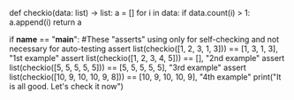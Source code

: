 def checkio(data: list) -> list:
    a = []
    for i in data:
        if data.count(i) > 1:
            a.append(i)
    return a

if __name__ == "__main__":
    #These "asserts" using only for self-checking and not necessary for auto-testing
    assert list(checkio([1, 2, 3, 1, 3])) == [1, 3, 1, 3], "1st example"
    assert list(checkio([1, 2, 3, 4, 5])) == [], "2nd example"
    assert list(checkio([5, 5, 5, 5, 5])) == [5, 5, 5, 5, 5], "3rd example"
    assert list(checkio([10, 9, 10, 10, 9, 8])) == [10, 9, 10, 10, 9], "4th example"
    print("It is all good. Let's check it now")
